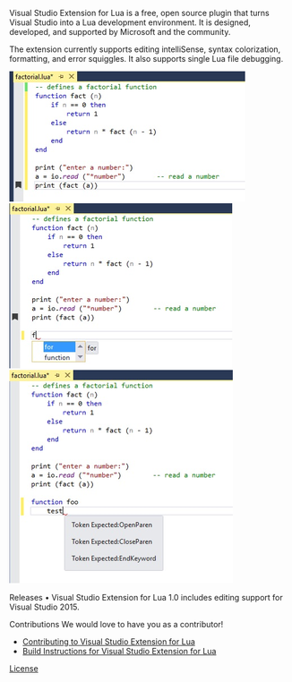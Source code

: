 Visual Studio Extension for Lua is a free, open source plugin that turns Visual Studio into a Lua development environment. It is designed, developed, and supported by Microsoft and the community.

The extension currently supports editing intelliSense, syntax colorization, formatting, and error squiggles. It also supports single Lua file debugging.

![](images/colorization.png?raw=true)
![](images/intelliSense.png?raw=true)
![](images/errorsquiggles.png?raw=true)

Releases
•	Visual Studio Extension for Lua 1.0 includes editing support for Visual Studio 2015.

Contributions
We would love to have you as a contributor!
* [Contributing to Visual Studio Extension for Lua](https://github.com/Microsoft/VSLua/blob/master/CONTRIBUTING.md)
* [Build Instructions for Visual Studio Extension for Lua](https://github.com/Microsoft/VSLua/wiki/Build-Instructions)


[License](https://github.com/Microsoft/VSLua/blob/master/license.txt)
